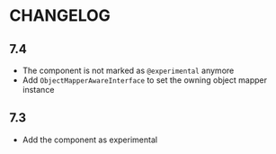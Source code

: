 CHANGELOG
=========

7.4
---

 * The component is not marked as `@experimental` anymore
 * Add `ObjectMapperAwareInterface` to set the owning object mapper instance

7.3
---

 * Add the component as experimental
